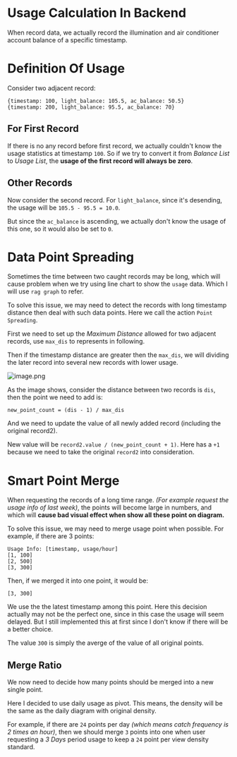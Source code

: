 # Usage Calculation In Backend

When record data, we actually record the illumination and air conditioner account balance of a specific timestamp.

# Definition Of Usage

Consider two adjacent record:

```
{timestamp: 100, light_balance: 105.5, ac_balance: 50.5}
{timestamp: 200, light_balance: 95.5, ac_balance: 70}
```

## For First Record

If there is no any record before first record, we actually couldn't know the usage statistics at timestamp `100`. So
if we try to convert it from _Balance List_ to _Usage List_, the **usage of the first record will always be zero**.

## Other Records

Now consider the second record. For `light_balance`, since it's desending, the usage will be `105.5 - 95.5 = 10.0`.

But since the `ac_balance` is ascending, we actually don't know the usage of this one, so it would also be set to `0`.

# Data Point Spreading

Sometimes the time between two caught records may be long, which will cause problem when we try using line chart to
show the `usage` data. Which I will use `rag graph` to refer.

To solve this issue, we may need to detect the records with long timestamp distance then deal with such data points.
Here we call the action `Point Spreading`.

First we need to set up the _Maximum Distance_ allowed for two adjacent records, use `max_dis` to represents in
following.

Then if the timestamp distance are greater then the `max_dis`, we will dividing the later record into several new
records with lower usage.

![image.png](https://github.com/NFSandbox/ahu_elec_watch_backend/assets/61616918/9da6f13e-bace-431e-8c77-c5516e3a3713)

As the image shows, consider the distance between two records is `dis`, then the point we need to add is:

```
new_point_count = (dis - 1) / max_dis
```

And we need to update the value of all newly added record (including the original record2).

New value will be `record2.value / (new_point_count + 1)`. Here has a `+1` because we need to take the original
`record2` into consideration.

# Smart Point Merge

When requesting the records of a long time range. _(For example request the usage info of last week)_, the points will
become large in numbers, and which will **cause bad visual effect when show all these point on diagram.**

To solve this issue, we may need to merge usage point when possible. For example, if there are 3 points:

```
Usage Info: [timestamp, usage/hour]
[1, 100]
[2, 500]
[3, 300]
```

Then, if we merged it into one point, it would be:

```
[3, 300]
```

We use the the latest timestamp among this point. Here this decision actually may not be the perfect one, since in
this case the usage will seem delayed. But I still implemented this at first since I don't know if there will be a
better choice.

The value `300` is simply the averge of the value of all original points.

## Merge Ratio

We now need to decide how many points should be merged into a new single point.

Here I decided to use daily usage as pivot. This means, the density will be the same as the daily diagram with
original density.

For example, if there are `24` points per day _(which means catch frequency is 2 times an hour)_, then we should
merge `3` points into one when user requesting a _3 Days_ period usage to keep a `24` point per view density standard.